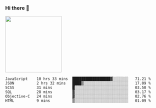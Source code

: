 ### Hi there 👋

<!--
**hwolf0610/hwolf0610** is a ✨ _special_ ✨ repository because its `README.md` (this file) appears on your GitHub profile.

Here are some ideas to get you started:

- 🔭 I’m currently working on ...
- 🌱 I’m currently learning ...
- 👯 I’m looking to collaborate on ...
- 🤔 I’m looking for help with ...
- 💬 Ask me about ...
- 📫 How to reach me: ...
- 😄 Pronouns: ...
- ⚡ Fun fact: ...
-->

<img height="180em" src="https://github-readme-stats.vercel.app/api?username=hwolf0610&show_icons=true&hide_border=true&&count_private=true&include_all_commits=true" />


<!--START_SECTION:waka-->

```text
JavaScript    10 hrs 33 mins  █████████████████▓░░░░░░░   71.21 %
JSON          2 hrs 32 mins   ████▒░░░░░░░░░░░░░░░░░░░░   17.09 %
SCSS          31 mins         █░░░░░░░░░░░░░░░░░░░░░░░░   03.50 %
SQL           28 mins         ▓░░░░░░░░░░░░░░░░░░░░░░░░   03.17 %
Objective-C   24 mins         ▓░░░░░░░░░░░░░░░░░░░░░░░░   02.76 %
HTML          9 mins          ▒░░░░░░░░░░░░░░░░░░░░░░░░   01.09 %
```

<!--END_SECTION:waka-->
